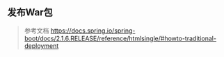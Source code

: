 发布War包
-

> 参考文档 https://docs.spring.io/spring-boot/docs/2.1.6.RELEASE/reference/htmlsingle/#howto-traditional-deployment